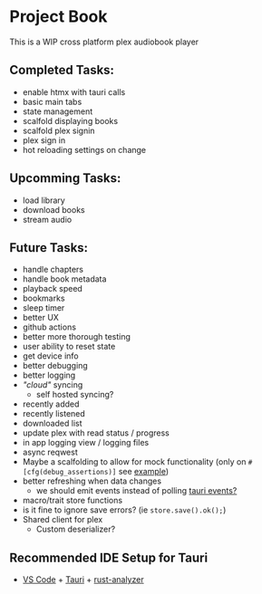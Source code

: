 # Project Book

This is a WIP cross platform plex audiobook player

## Completed Tasks:
- enable htmx with tauri calls
- basic main tabs
- state management
- scalfold displaying books
- scalfold plex signin
- plex sign in
- hot reloading settings on change

## Upcomming Tasks:
- load library
- download books
- stream audio

## Future Tasks:
- handle chapters
- handle book metadata
- playback speed
- bookmarks
- sleep timer
- better UX
- github actions
- better more thorough testing
- user ability to reset state
- get device info
- better debugging
- better logging
- _"cloud"_ syncing
  - self hosted syncing?
- recently added
- recently listened
- downloaded list
- update plex with read status / progress
- in app logging view / logging files
- async reqwest
- Maybe a scalfolding to allow for mock functionality (only on `#[cfg(debug_assertions)]` see [example](https://stackoverflow.com/questions/39204908/how-to-check-release-debug-builds-using-cfg-in-rust))
- better refreshing when data changes
  - we should emit events instead of polling [tauri events?](https://v2.tauri.app/develop/calling-frontend/#event-system)
- macro/trait store functions
- is it fine to ignore save errors? (ie `store.save().ok();`)
- Shared client for plex
  - Custom deserializer?

## Recommended IDE Setup for Tauri

- [VS Code](https://code.visualstudio.com/) + [Tauri](https://marketplace.visualstudio.com/items?itemName=tauri-apps.tauri-vscode) + [rust-analyzer](https://marketplace.visualstudio.com/items?itemName=rust-lang.rust-analyzer)
